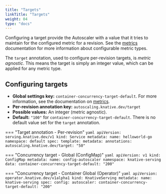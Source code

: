 ```yaml
---
title: "Targets"
linkTitle: "Targets"
weight: 04
type: "docs"
---
```


Configuring a target provide the Autoscaler with a value that it tries to maintain for the configured metric for a revision.
See the [metrics](./autoscaling-metrics.md) documentation for more information about configurable metric types.

The `target` annotation, used to configure per-revision targets,  is _metric agnostic_. This means the target is simply an integer value, which can be applied for any metric type.

## Configuring targets

* **Global settings key:** `container-concurrency-target-default`. For more information, see the documentation on [metrics](./autoscaling-metrics.md).
* **Per-revision annotation key:** `autoscaling.knative.dev/target`
* **Possible values:** An integer (metric agnostic).
* **Default:** `"100"` for `container-concurrency-target-default`. There is no default value set for the `target` annotation.


=== "Target annotation - Per-revision"
    ```yaml
    apiVersion: serving.knative.dev/v1
    kind: Service
    metadata:
      name: helloworld-go
      namespace: default
    spec:
      template:
        metadata:
          annotations:
            autoscaling.knative.dev/target: "50"
    ```

=== "Concurrency target - Global (ConfigMap)"
    ```yaml
    apiVersion: v1
    kind: ConfigMap
    metadata:
     name: config-autoscaler
     namespace: knative-serving
    data:
     container-concurrency-target-default: "200"
    ```

=== "Concurrency target - Container Global (Operator)"
    ```yaml
    apiVersion: operator.knative.dev/v1alpha1
    kind: KnativeServing
    metadata:
      name: knative-serving
    spec:
      config:
        autoscaler:
          container-concurrency-target-default: "200"
    ```



